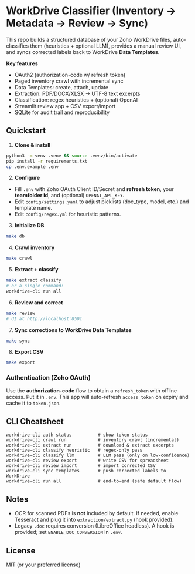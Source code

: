 # WorkDrive Classifier (Inventory → Metadata → Review → Sync)

This repo builds a structured database of your Zoho WorkDrive files, auto-classifies them (heuristics + optional LLM), provides a manual review UI, and syncs corrected labels back to WorkDrive **Data Templates**.

**Key features**
- OAuth2 (authorization-code w/ refresh token)
- Paged inventory crawl with incremental sync
- Data Templates: create, attach, update
- Extraction: PDF/DOCX/XLSX → UTF-8 text excerpts
- Classification: regex heuristics + (optional) OpenAI
- Streamlit review app + CSV export/import
- SQLite for audit trail and reproducibility

## Quickstart

1) **Clone & install**
```bash
python3 -m venv .venv && source .venv/bin/activate
pip install -r requirements.txt
cp .env.example .env
```

2. **Configure**

* Fill `.env` with Zoho OAuth Client ID/Secret and **refresh token**, your **teamfolder id**, and (optional) `OPENAI_API_KEY`.
* Edit `config/settings.yaml` to adjust picklists (doc_type, model, etc.) and template name.
* Edit `config/regex.yml` for heuristic patterns.

3. **Initialize DB**

```bash
make db
```

4. **Crawl inventory**

```bash
make crawl
```

5. **Extract + classify**

```bash
make extract classify
# or a single command:
workdrive-cli run all
```

6. **Review and correct**

```bash
make review
# UI at http://localhost:8501
```

7. **Sync corrections to WorkDrive Data Templates**

```bash
make sync
```

8. **Export CSV**

```bash
make export
```

### Authentication (Zoho OAuth)

Use the **authorization-code** flow to obtain a `refresh_token` with offline access. Put it in `.env`. This app will auto-refresh `access_token` on expiry and cache it to `token.json`.

## CLI Cheatsheet

```
workdrive-cli auth status          # show token status
workdrive-cli crawl run            # inventory crawl (incremental)
workdrive-cli extract run          # download & extract excerpts
workdrive-cli classify heuristic   # regex-only pass
workdrive-cli classify llm         # LLM pass (only on low-confidence)
workdrive-cli review export        # write CSV for spreadsheet
workdrive-cli review import        # import corrected CSV
workdrive-cli sync templates       # push corrected labels to WorkDrive
workdrive-cli run all              # end-to-end (safe default flow)
```

## Notes

* OCR for scanned PDFs is **not** included by default. If needed, enable Tesseract and plug it into `extraction/extract.py` (hook provided).
* Legacy `.doc` requires conversion (LibreOffice headless). A hook is provided; set `ENABLE_DOC_CONVERSION` in `.env`.

## License

MIT (or your preferred license)

```

